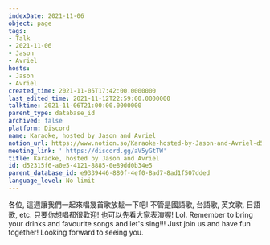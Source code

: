 ```yaml
---
indexDate: 2021-11-06
object: page
tags:
- Talk
- 2021-11-06
- Jason
- Avriel
hosts:
- Jason
- Avriel
created_time: 2021-11-05T17:42:00.0000000
last_edited_time: 2021-11-12T22:59:00.0000000
talktime: 2021-11-06T21:00:00.0000000
parent_type: database_id
archived: false
platform: Discord
name: Karaoke, hosted by Jason and Avriel
notion_url: https://www.notion.so/Karaoke-hosted-by-Jason-and-Avriel-d52315f6a0e5412188850e89dd0b34e5
meeting_link: ' https://discord.gg/aV5yGtTW'
title: Karaoke, hosted by Jason and Avriel
id: d52315f6-a0e5-4121-8885-0e89dd0b34e5
parent_database_id: e9339446-880f-4ef0-8ad7-8ad1f507dded
language_level: No limit
---
```





各位, 這週讓我們一起來唱幾首歌放鬆一下吧! 不管是國語歌, 台語歌, 英文歌, 日語歌, etc. 只要你想唱都很歡迎! 也可以先看大家表演喔! Lol. 
Remember to bring your drinks and favourite songs and let's sing!!!
Just join us and have fun together! Looking forward to seeing you.









